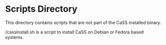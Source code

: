 # Scripts Directory

This directory contains scripts that are not part of the CaSS installed binary.

/cassInstall.sh is a script to install CaSS on Debian or Fedora based systems.
